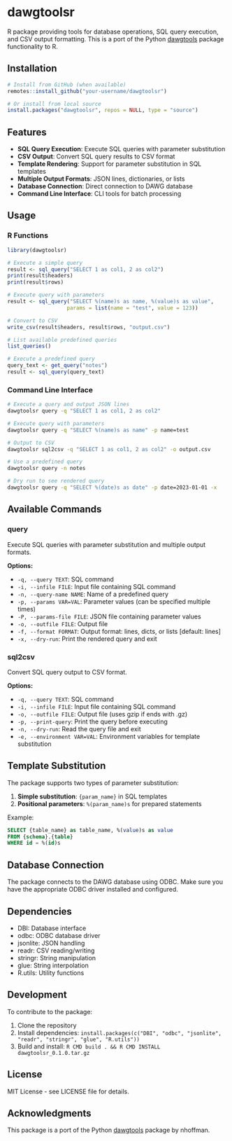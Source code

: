 # dawgtoolsr

R package providing tools for database operations, SQL query execution, and CSV output formatting. This is a port of the Python [dawgtools](https://github.com/nhoffman/dawgtools) package functionality to R.

## Installation

```r
# Install from GitHub (when available)
remotes::install_github("your-username/dawgtoolsr")

# Or install from local source
install.packages("dawgtoolsr", repos = NULL, type = "source")
```

## Features

- **SQL Query Execution**: Execute SQL queries with parameter substitution
- **CSV Output**: Convert SQL query results to CSV format
- **Template Rendering**: Support for parameter substitution in SQL templates
- **Multiple Output Formats**: JSON lines, dictionaries, or lists
- **Database Connection**: Direct connection to DAWG database
- **Command Line Interface**: CLI tools for batch processing

## Usage

### R Functions

```r
library(dawgtoolsr)

# Execute a simple query
result <- sql_query("SELECT 1 as col1, 2 as col2")
print(result$headers)
print(result$rows)

# Execute query with parameters
result <- sql_query("SELECT %(name)s as name, %(value)s as value", 
                   params = list(name = "test", value = 123))

# Convert to CSV
write_csv(result$headers, result$rows, "output.csv")

# List available predefined queries
list_queries()

# Execute a predefined query
query_text <- get_query("notes")
result <- sql_query(query_text)
```

### Command Line Interface

```bash
# Execute a query and output JSON lines
dawgtoolsr query -q "SELECT 1 as col1, 2 as col2"

# Execute query with parameters
dawgtoolsr query -q "SELECT %(name)s as name" -p name=test

# Output to CSV
dawgtoolsr sql2csv -q "SELECT 1 as col1, 2 as col2" -o output.csv

# Use a predefined query
dawgtoolsr query -n notes

# Dry run to see rendered query
dawgtoolsr query -q "SELECT %(date)s as date" -p date=2023-01-01 -x
```

## Available Commands

### query

Execute SQL queries with parameter substitution and multiple output formats.

**Options:**
- `-q, --query TEXT`: SQL command
- `-i, --infile FILE`: Input file containing SQL command
- `-n, --query-name NAME`: Name of a predefined query
- `-p, --params VAR=VAL`: Parameter values (can be specified multiple times)
- `-P, --params-file FILE`: JSON file containing parameter values
- `-o, --outfile FILE`: Output file
- `-f, --format FORMAT`: Output format: lines, dicts, or lists [default: lines]
- `-x, --dry-run`: Print the rendered query and exit

### sql2csv

Convert SQL query output to CSV format.

**Options:**
- `-q, --query TEXT`: SQL command
- `-i, --infile FILE`: Input file containing SQL command
- `-o, --outfile FILE`: Output file (uses gzip if ends with .gz)
- `-p, --print-query`: Print the query before executing
- `-n, --dry-run`: Read the query file and exit
- `-e, --environment VAR=VAL`: Environment variables for template substitution

## Template Substitution

The package supports two types of parameter substitution:

1. **Simple substitution**: `{param_name}` in SQL templates
2. **Positional parameters**: `%(param_name)s` for prepared statements

Example:
```sql
SELECT {table_name} as table_name, %(value)s as value
FROM {schema}.{table}
WHERE id = %(id)s
```

## Database Connection

The package connects to the DAWG database using ODBC. Make sure you have the appropriate ODBC driver installed and configured.

## Dependencies

- DBI: Database interface
- odbc: ODBC database driver
- jsonlite: JSON handling
- readr: CSV reading/writing
- stringr: String manipulation
- glue: String interpolation
- R.utils: Utility functions

## Development

To contribute to the package:

1. Clone the repository
2. Install dependencies: `install.packages(c("DBI", "odbc", "jsonlite", "readr", "stringr", "glue", "R.utils"))`
3. Build and install: `R CMD build . && R CMD INSTALL dawgtoolsr_0.1.0.tar.gz`

## License

MIT License - see LICENSE file for details.

## Acknowledgments

This package is a port of the Python [dawgtools](https://github.com/nhoffman/dawgtools) package by nhoffman.
